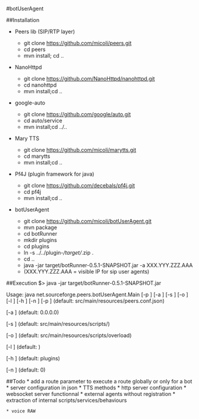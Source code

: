 #botUserAgent

##Installation
* Peers lib (SIP/RTP layer)
  * git clone https://github.com/micoli/peers.git
  * cd peers
  * mvn install; cd ..

* NanoHttpd
  * git clone https://github.com/NanoHttpd/nanohttpd.git
  * cd nanohttpd
  * mvn install;cd ..

* google-auto
  * git clone https://github.com/google/auto.git
  * cd auto/service
  * mvn install;cd ../..

* Mary TTS
  * git clone https://github.com/micoli/marytts.git
  * cd marytts
  * mvn install;cd ..

* Pf4J (plugin framework for java)
  * git clone https://github.com/decebals/pf4j.git
  * cd pf4j
  * mvn install;cd ..


* botUserAgent
  * git clone https://github.com/micoli/botUserAgent.git
  * mvn package
  * cd botRunner
  * mkdir plugins
  * cd plugins
  * ln -s ../../plugin-*/target/*.zip .
  * cd ..
  * java -jar target/botRunner-0.5.1-SNAPSHOT.jar -a XXX.YYY.ZZZ.AAA
  * (XXX.YYY.ZZZ.AAA = visible IP for sip user agents)

##Execution
$> java -jar target/botRunner-0.5.1-SNAPSHOT.jar

Usage: java net.sourceforge.peers.botUserAgent.Main [-p <peersConfigFile>] [-a <bindAddr>] [-s <scriptPath>] [-o <scriptOverloadPath>] [-l <log4jproperties>] [-h <pluginPath>] [-n <logTraceNetwork>]
[-p <peersConfigFile>]
		(default: src/main/resources/peers.conf.json)

[-a <bindAddr>]
		(default: 0.0.0.0)

[-s <scriptPath>]
		(default: src/main/resources/scripts/)

[-o <scriptOverloadPath>]
		(default: src/main/resources/scripts/overload)

[-l <log4jproperties>]
		(default: )

[-h <pluginPath>]
		(default: plugins)

[-n <logTraceNetwork>]
		(default: 0)


##Todo
	* add a route parameter to execute a route globally or only for a bot
	* server configuration in json
	* TTS methods
	* http server configuration
	* websocket server functionnal
	* external agents without registration
	* extraction of internal scripts/services/behaviours

	* voice RAW
